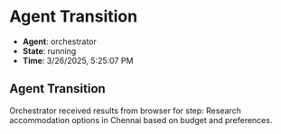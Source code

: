 # Agent Transition

- **Agent**: orchestrator
- **State**: running
- **Time**: 3/26/2025, 5:25:07 PM

## Agent Transition

Orchestrator received results from browser for step: Research accommodation options in Chennai based on budget and preferences.

